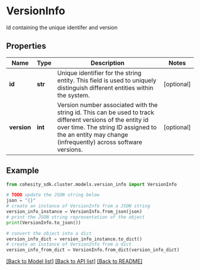 # VersionInfo

Id containing the unique identifer and version

## Properties

Name | Type | Description | Notes
------------ | ------------- | ------------- | -------------
**id** | **str** | Unique identifier for the string entity. This field is used to uniquely distinguish different entities within the system. | [optional] 
**version** | **int** | Version number associated with the string id. This can be used to track different versions of the entity id over time. The string ID assigned to the an entity may change (infrequently) across software versions. | [optional] 

## Example

```python
from cohesity_sdk.cluster.models.version_info import VersionInfo

# TODO update the JSON string below
json = "{}"
# create an instance of VersionInfo from a JSON string
version_info_instance = VersionInfo.from_json(json)
# print the JSON string representation of the object
print(VersionInfo.to_json())

# convert the object into a dict
version_info_dict = version_info_instance.to_dict()
# create an instance of VersionInfo from a dict
version_info_from_dict = VersionInfo.from_dict(version_info_dict)
```
[[Back to Model list]](../README.md#documentation-for-models) [[Back to API list]](../README.md#documentation-for-api-endpoints) [[Back to README]](../README.md)


